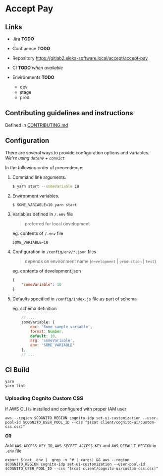 # Accept Pay

## Links

*   Jira **TODO**
*   Confluence **TODO**
*   Repository https://gitlab2.eleks-software.local/accept/accept-pay
*   CI **TODO** _when available_
*   Environments **TODO**

    *   dev
    *   stage
    *   prod

## Contributing guidelines and instructions

Defined in [CONTRIBUTING.md](CONTRIBUTING.md)

## Configuration

There are several ways to provide configuration options and variables.
_We're using `dotenv` + `convict`_

In the following order of precendence:

1.  Command line arguments.

    ```sh
    $ yarn start --someVariable 10
    ```

2.  Environment variables.

    ```sh
    $ SOME_VARIABLE=10 yarn start
    ```

3.  Variables defined in `/.env` file

    > preferred for local development

    eg. contents of `/.env` file

    ```
    SOME_VARIABLE=10
    ```

4.  Configuration in `/config/env/*.json` files

    > depends on environment name (`development` | `production` | `test`)

    eg. contents of development.json

    ```json
    {
        "someVariable": 10
    }
    ```

5.  Defaults specified in `/config/index.js` file as part of schema

    eg. schema definition

    ```javascript
        // ...
        someVariable: {
            doc: 'Some sample variable',
            format: Number,
            default: 10,
            arg: 'someVariable',
            env: 'SOME_VARIABLE'
        },
        // ...
    ```

## CI Build

```
yarn
yarn lint
```

### Uploading Cognito Custom CSS

If AWS CLI is installed and configured with proper IAM user

```
aws --region $COGNITO_REGION cognito-idp set-ui-customization --user-pool-id $COGNITO_USER_POOL_ID --css "$(cat client/cognito-ui/custom-css.css)"
```

**OR**

Add `AWS_ACCESS_KEY_ID`, `AWS_SECRET_ACCESS_KEY` and `AWS_DEFAULT_REGION` in `.env` file

```
export $(cat .env |  grep -v ^# | xargs) && aws --region $COGNITO_REGION cognito-idp set-ui-customization --user-pool-id $COGNITO_USER_POOL_ID --css "$(cat client/cognito-ui/custom-css.css)"
```
